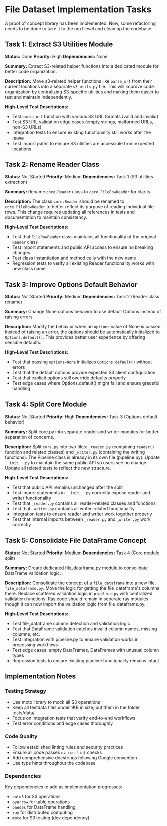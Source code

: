 # File Dataset Implementation Tasks

A proof of concept library has been implemented. Now, some refactoring needs to be done to take it to the next level and clean up the codebase.

## Task 1: Extract S3 Utilities Module
**Status:** Done
**Priority:** High
**Dependencies:** None

**Summary:** Extract S3-related helper functions into a dedicated module for better code organization.

**Description:**
Move s3-related helper functions like `parse_url` from their current locations into a separate `s3_utils.py` file. This will improve code organization by centralizing S3-specific utilities and making them easier to test and maintain independently.

**High-Level Test Descriptions:**
- Test `parse_url` function with various S3 URL formats (valid and invalid)
- Test S3 URL validation edge cases (empty strings, malformed URLs, non-S3 URLs)
- Integration tests to ensure existing functionality still works after the move
- Test import paths to ensure S3 utilities are accessible from expected locations

## Task 2: Rename Reader Class
**Status:** Not Started
**Priority:** Medium
**Dependencies:** Task 1 (S3 utilities extraction)

**Summary:** Rename `core.Reader` class to `core.FileRowReader` for clarity.

**Description:**
The class `core.Reader` should be renamed to `core.FileRowReader` to better reflect its purpose of reading individual file rows. This change requires updating all references in tests and documentation to maintain consistency.

**High-Level Test Descriptions:**
- Test that `FileRowReader` class maintains all functionality of the original `Reader` class
- Test import statements and public API access to ensure no breaking changes
- Test class instantiation and method calls with the new name
- Regression tests to verify all existing Reader functionality works with new class name

## Task 3: Improve Options Default Behavior
**Status:** Not Started
**Priority:** Medium
**Dependencies:** Task 2 (Reader class rename)

**Summary:** Change None options behavior to use default Options instead of raising errors.

**Description:**
Modify the behavior when an `options` value of None is passed. Instead of raising an error, the options should be automatically initialized to `Options.default()`. This provides better user experience by offering sensible defaults.

**High-Level Test Descriptions:**
- Test that passing `options=None` initializes `Options.default()` without errors
- Test that the default options provide expected S3 client configuration
- Test that explicit options still override defaults properly
- Test edge cases where Options.default() might fail and ensure graceful handling

## Task 4: Split Core Module
**Status:** Not Started
**Priority:** High
**Dependencies:** Task 3 (Options default behavior)

**Summary:** Split core.py into separate reader and writer modules for better separation of concerns.

**Description:**
Split `core.py` into two files: `_reader.py` (containing `reader()` function and related classes) and `_writer.py` (containing the writing functions). The Pipeline class is already in its own file (pipeline.py). Update `__init__.py` to maintain the same public API so users see no change. Update all related tests to reflect the new structure.

**High-Level Test Descriptions:**
- Test that public API remains unchanged after the split
- Test import statements in `__init__.py` correctly expose reader and writer functionality
- Test that `_reader.py` contains all reader-related classes and functions
- Test that `_writer.py` contains all writer-related functionality
- Integration tests to ensure reader and writer work together properly
- Test that internal imports between `_reader.py` and `_writer.py` work correctly

## Task 5: Consolidate File DataFrame Concept
**Status:** Not Started
**Priority:** Medium
**Dependencies:** Task 4 (Core module split)

**Summary:** Create dedicated file_dataframe.py module to consolidate DataFrame validation logic.

**Description:**
Consolidate the concept of a `file_dataframe` into a new file, `file_dataframe.py`. Move the logic for getting the file_dataframe's columns there. Replace scattered validation logic in `pipeline.py` with centralized validation functions. Ray code should remain in separate ray modules though it can now import the validation logic from file_dataframe.py.

**High-Level Test Descriptions:**
- Test file_dataframe column detection and validation logic
- Test that DataFrame validation catches invalid column names, missing columns, etc.
- Test integration with pipeline.py to ensure validation works in processing workflows
- Test edge cases: empty DataFrames, DataFrames with unusual column types
- Regression tests to ensure existing pipeline functionality remains intact



## Implementation Notes

### Testing Strategy
- Use moto library to mock all S3 operations
- Keep all testdata files under 1KB in size; put them in the folder tests/data/
- Focus on integration tests that verify end-to-end workflows
- Test error conditions and edge cases thoroughly

### Code Quality
- Follow established linting rules and security practices
- Ensure all code passes `uv run lint` checks
- Add comprehensive docstrings following Google convention
- Use type hints throughout the codebase

### Dependencies
Key dependencies to add as implementation progresses:
- `boto3` for S3 operations
- `pyarrow` for table operations
- `pandas` for DataFrame handling
- `ray` for distributed computing
- `moto` for S3 testing (dev dependency)

